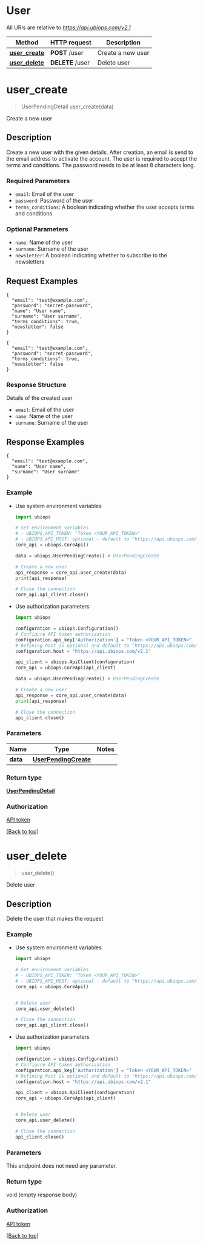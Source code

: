 # User

All URIs are relative to *https://api.ubiops.com/v2.1*

Method | HTTP request | Description
------------- | ------------- | -------------
[**user_create**](User.md#user_create) | **POST** /user | Create a new user
[**user_delete**](User.md#user_delete) | **DELETE** /user | Delete user


# **user_create**
> UserPendingDetail user_create(data)

Create a new user

## Description
Create a new user with the given details. After creation, an email is send to the email address to activate the account. The user is required to accept the terms and conditions. The password needs to be at least 8 characters long.

### Required Parameters

- `email`: Email of the user
- `password`: Password of the user
- `terms_conditions`: A boolean indicating whether the user accepts terms and conditions

### Optional Parameters

- `name`: Name of the user
- `surname`: Surname of the user
- `newsletter`: A boolean indicating whether to subscribe to the newsletters

## Request Examples

```
{
  "email": "test@example.com",
  "password": "secret-password",
  "name": "User name",
  "surname": "User surname",
  "terms_conditions": true,
  "newsletter": false
}
```


```
{
  "email": "test@example.com",
  "password": "secret-password",
  "terms_conditions": true,
  "newsletter": false
}
```

### Response Structure
Details of the created user

- `email`: Email of the user
- `name`: Name of the user
- `surname`: Surname of the user

## Response Examples

```
{
  "email": "test@example.com",
  "name": "User name",
  "surname": "User surname"
}
```

### Example

- Use system environment variables
    ```python
    import ubiops

    # Set environment variables
    # - UBIOPS_API_TOKEN: "Token <YOUR_API_TOKEN>"
    # - UBIOPS_API_HOST: optional - default to "https://api.ubiops.com/v2.1"
    core_api = ubiops.CoreApi()

    data = ubiops.UserPendingCreate() # UserPendingCreate

    # Create a new user
    api_response = core_api.user_create(data)
    print(api_response)

    # Close the connection
    core_api.api_client.close()
    ```

- Use authorization parameters
    ```python
    import ubiops

    configuration = ubiops.Configuration()
    # Configure API token authorization
    configuration.api_key['Authorization'] = "Token <YOUR_API_TOKEN>"
    # Defining host is optional and default to "https://api.ubiops.com/v2.1"
    configuration.host = "https://api.ubiops.com/v2.1"

    api_client = ubiops.ApiClient(configuration)
    core_api = ubiops.CoreApi(api_client)

    data = ubiops.UserPendingCreate() # UserPendingCreate

    # Create a new user
    api_response = core_api.user_create(data)
    print(api_response)

    # Close the connection
    api_client.close()
    ```


### Parameters


Name | Type | Notes
------------- | ------------- | -------------
 **data** | [**UserPendingCreate**](./models/UserPendingCreate.md) | 

### Return type

[**UserPendingDetail**](./models/UserPendingDetail.md)

### Authorization

[API token](https://ubiops.com/docs/organizations/service-users)

[[Back to top]](#)

# **user_delete**
> user_delete()

Delete user

## Description
Delete the user that makes the request

### Example

- Use system environment variables
    ```python
    import ubiops

    # Set environment variables
    # - UBIOPS_API_TOKEN: "Token <YOUR_API_TOKEN>"
    # - UBIOPS_API_HOST: optional - default to "https://api.ubiops.com/v2.1"
    core_api = ubiops.CoreApi()


    # Delete user
    core_api.user_delete()

    # Close the connection
    core_api.api_client.close()
    ```

- Use authorization parameters
    ```python
    import ubiops

    configuration = ubiops.Configuration()
    # Configure API token authorization
    configuration.api_key['Authorization'] = "Token <YOUR_API_TOKEN>"
    # Defining host is optional and default to "https://api.ubiops.com/v2.1"
    configuration.host = "https://api.ubiops.com/v2.1"

    api_client = ubiops.ApiClient(configuration)
    core_api = ubiops.CoreApi(api_client)


    # Delete user
    core_api.user_delete()

    # Close the connection
    api_client.close()
    ```


### Parameters

This endpoint does not need any parameter.

### Return type

void (empty response body)

### Authorization

[API token](https://ubiops.com/docs/organizations/service-users)

[[Back to top]](#)

